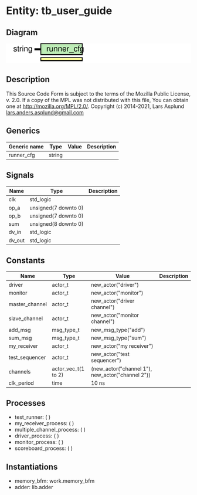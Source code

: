 # Entity: tb_user_guide

## Diagram

![Diagram](tb_user_guide.svg "Diagram")
## Description

This Source Code Form is subject to the terms of the Mozilla Public
License, v. 2.0. If a copy of the MPL was not distributed with this file,
You can obtain one at http://mozilla.org/MPL/2.0/.
Copyright (c) 2014-2021, Lars Asplund lars.anders.asplund@gmail.com
## Generics

| Generic name | Type   | Value | Description |
| ------------ | ------ | ----- | ----------- |
| runner_cfg   | string |       |             |
## Signals

| Name    | Type                 | Description |
| ------- | -------------------- | ----------- |
| clk     | std_logic            |             |
| op_a    | unsigned(7 downto 0) |             |
|  op_b   | unsigned(7 downto 0) |             |
| sum     | unsigned(8 downto 0) |             |
| dv_in   | std_logic            |             |
|  dv_out | std_logic            |             |
## Constants

| Name           | Type                | Value                                             | Description |
| -------------- | ------------------- | ------------------------------------------------- | ----------- |
| driver         | actor_t             |  new_actor("driver")                              |             |
| monitor        | actor_t             |  new_actor("monitor")                             |             |
| master_channel | actor_t             |  new_actor("driver channel")                      |             |
| slave_channel  | actor_t             |  new_actor("monitor channel")                     |             |
| add_msg        | msg_type_t          |  new_msg_type("add")                              |             |
| sum_msg        | msg_type_t          |  new_msg_type("sum")                              |             |
| my_receiver    | actor_t             |  new_actor("my receiver")                         |             |
| test_sequencer | actor_t             |  new_actor("test sequencer")                      |             |
| channels       | actor_vec_t(1 to 2) |  (new_actor("channel 1"), new_actor("channel 2")) |             |
| clk_period     | time                |  10 ns                                            |             |
## Processes
- test_runner: (  )
- my_receiver_process: (  )
- multiple_channel_process: (  )
- driver_process: (  )
- monitor_process: (  )
- scoreboard_process: (  )
## Instantiations

- memory_bfm: work.memory_bfm
- adder: lib.adder
